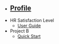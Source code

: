 - [<h2>Profile</h2>](/)
- HR Satisfaction Level
  - [User Guide](projects/project_a.md)
- Project B
  - [Quick Start](projects/project_b.md)